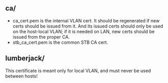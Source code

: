 ## ca/
* ca_cert.pem is the internal VLAN cert.  It should be regenerated if new certs should
  be issued from it.  And its issued certs should only be used on the host-local VLAN; if it is
  needed on LAN, new certs should be issued from the proper CA.
* stb_ca_cert.pem is the common STB CA cert.

## lumberjack/
This certificate is meant only for local VLAN, and must never be used between
hosts!
